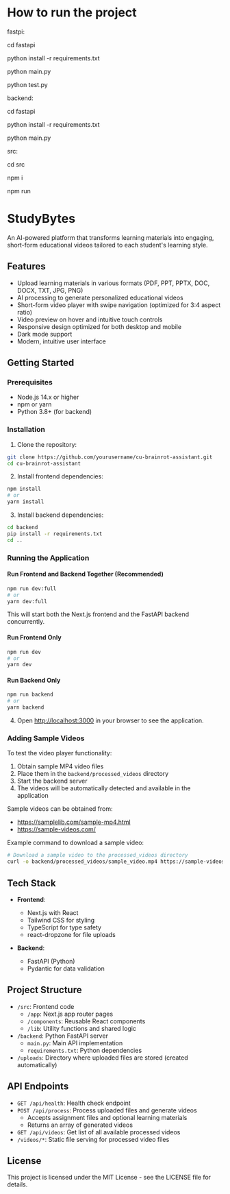 # How to run the project

fastpi:

cd fastapi

python install -r requirements.txt

python main.py

python test.py

backend:

cd fastapi

python install -r requirements.txt

python main.py

src:

cd src

npm i

npm run

# StudyBytes

An AI-powered platform that transforms learning materials into engaging, short-form educational videos tailored to each student's learning style.

## Features

- Upload learning materials in various formats (PDF, PPT, PPTX, DOC, DOCX, TXT, JPG, PNG)
- AI processing to generate personalized educational videos
- Short-form video player with swipe navigation (optimized for 3:4 aspect ratio)
- Video preview on hover and intuitive touch controls
- Responsive design optimized for both desktop and mobile
- Dark mode support
- Modern, intuitive user interface

## Getting Started

### Prerequisites

- Node.js 14.x or higher
- npm or yarn
- Python 3.8+ (for backend)

### Installation

1. Clone the repository:
```bash
git clone https://github.com/yourusername/cu-brainrot-assistant.git
cd cu-brainrot-assistant
```

2. Install frontend dependencies:
```bash
npm install
# or
yarn install
```

3. Install backend dependencies:
```bash
cd backend
pip install -r requirements.txt
cd ..
```

### Running the Application

#### Run Frontend and Backend Together (Recommended)

```bash
npm run dev:full
# or
yarn dev:full
```

This will start both the Next.js frontend and the FastAPI backend concurrently.

#### Run Frontend Only

```bash
npm run dev
# or
yarn dev
```

#### Run Backend Only

```bash
npm run backend
# or
yarn backend
```

4. Open [http://localhost:3000](http://localhost:3000) in your browser to see the application.

### Adding Sample Videos

To test the video player functionality:

1. Obtain sample MP4 video files
2. Place them in the `backend/processed_videos` directory
3. Start the backend server
4. The videos will be automatically detected and available in the application

Sample videos can be obtained from:
- https://samplelib.com/sample-mp4.html
- https://sample-videos.com/

Example command to download a sample video:
```bash
# Download a sample video to the processed_videos directory
curl -o backend/processed_videos/sample_video.mp4 https://sample-videos.com/video123/mp4/720/big_buck_bunny_720p_1mb.mp4
```

## Tech Stack

- **Frontend**:
  - Next.js with React
  - Tailwind CSS for styling
  - TypeScript for type safety
  - react-dropzone for file uploads

- **Backend**:
  - FastAPI (Python)
  - Pydantic for data validation

## Project Structure

- `/src`: Frontend code
  - `/app`: Next.js app router pages
  - `/components`: Reusable React components
  - `/lib`: Utility functions and shared logic
- `/backend`: Python FastAPI server
  - `main.py`: Main API implementation
  - `requirements.txt`: Python dependencies
- `/uploads`: Directory where uploaded files are stored (created automatically)

## API Endpoints

- `GET /api/health`: Health check endpoint
- `POST /api/process`: Process uploaded files and generate videos
  - Accepts assignment files and optional learning materials
  - Returns an array of generated videos
- `GET /api/videos`: Get list of all available processed videos
- `/videos/*`: Static file serving for processed video files

## License

This project is licensed under the MIT License - see the LICENSE file for details.